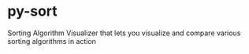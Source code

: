 # py-sort
Sorting Algorithm Visualizer that lets you visualize and compare various sorting algorithms in action
